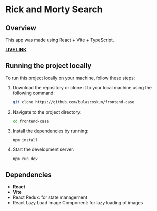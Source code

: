 # Rick and Morty Search

## Overview
This app was made using React + Vite + TypeScript.

[**LIVE LINK**](https://glittery-frangollo-9b327c.netlify.app/)

## Running the project locally
To run this project locally on your machine, follow these steps:

1. Download the repository or clone it to your local machine using the following command:
   ```bash
   git clone https://github.com/bulascoskun/frontend-case

2. Navigate to the project directory:
   ```bash
   cd frontend-case

2. Install the dependencies by running:
    ```bash
    npm install

3. Start the development server:
    ```bash
    npm run dev

## Dependencies
- **React**
- **Vite**
- React Redux: for state management
- React Lazy Load Image Component: for lazy loading of images
